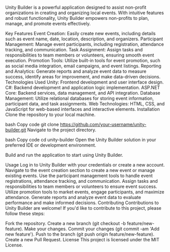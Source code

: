 Unity Builder is a powerful application designed to assist non-profit organizations in creating and organizing local events. With intuitive features and robust functionality, Unity Builder empowers non-profits to plan, manage, and promote events effectively.

Key Features
Event Creation: Easily create new events, including details such as event name, date, location, description, and organizers.
Participant Management: Manage event participants, including registration, attendance tracking, and communication.
Task Assignment: Assign tasks and responsibilities to team members or volunteers, ensuring smooth event execution.
Promotion Tools: Utilize built-in tools for event promotion, such as social media integration, email campaigns, and event listings.
Reporting and Analytics: Generate reports and analyze event data to measure success, identify areas for improvement, and make data-driven decisions.
Technologies Used
Unity: Frontend development and user interface design.
C#: Backend development and application logic implementation.
ASP.NET Core: Backend services, data management, and API integration.
Database Management: Utilize relational databases for storing event information, participant data, and task assignments.
Web Technologies: HTML, CSS, and JavaScript for web-based interfaces and interactive elements.
Installation
Clone the repository to your local machine.

bash
Copy code
git clone https://github.com/your-username/unity-builder.git
Navigate to the project directory.

bash
Copy code
cd unity-builder
Open the Unity Builder solution in your preferred IDE or development environment.

Build and run the application to start using Unity Builder.

Usage
Log in to Unity Builder with your credentials or create a new account.
Navigate to the event creation section to create a new event or manage existing events.
Use the participant management tools to handle event registrations, attendance tracking, and communication.
Assign tasks and responsibilities to team members or volunteers to ensure event success.
Utilize promotion tools to market events, engage participants, and maximize attendance.
Generate reports and analyze event data to evaluate performance and make informed decisions.
Contributing
Contributions to Unity Builder are welcome! If you'd like to contribute to this project, please follow these steps:

Fork the repository.
Create a new branch (git checkout -b feature/new-feature).
Make your changes.
Commit your changes (git commit -am 'Add new feature').
Push to the branch (git push origin feature/new-feature).
Create a new Pull Request.
License
This project is licensed under the MIT License.




